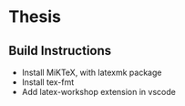 # Thesis

## Build Instructions

- Install MiKTeX, with latexmk package
- Install tex-fmt
- Add latex-workshop extension in vscode
